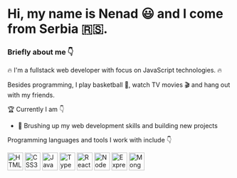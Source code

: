 # Hi, my name is Nenad :smiley: and I come from Serbia 🇷🇸.

### Briefly about me :point_down:

:fire: I'm a fullstack web developer with focus on JavaScript technologies. :fire:

Besides programming, I play basketball :basketball:, watch TV movies :clapper: and hang out with my friends.

🏆 Currently I am :point_down:
- 💪 Brushing up my web development skills and building new projects 

Programming languages and tools I work with include :point_down:

<p align="left">
  <img src="https://upload.wikimedia.org/wikipedia/commons/6/61/HTML5_logo_and_wordmark.svg" alt="HTML5 Logo" width="35" height="40">
  <img src="https://upload.wikimedia.org/wikipedia/commons/d/d5/CSS3_logo_and_wordmark.svg" alt="CSS3 Logo" width="35" height="40">
  <img src="https://upload.wikimedia.org/wikipedia/commons/6/6a/JavaScript-logo.png" alt="JavaScript Logo" width="35" height="40">
  <img src="https://upload.wikimedia.org/wikipedia/commons/f/f5/Typescript.svg" alt="TypeScript Logo" width="35" height="40">
  <img src="https://upload.wikimedia.org/wikipedia/commons/3/30/React_Logo_SVG.svg" alt="React.js Logo" width="35" height="40">
  <img src="https://upload.wikimedia.org/wikipedia/commons/d/d9/Node.js_logo.svg" alt="NodeJS Logo" width="35" height="40">
  <img src="https://miro.medium.com/v2/resize:fit:640/format:webp/1*d2zLEjERsrs1Rzk_95QU9A.png" alt="Express.js Logo" width="35" height="40">
  <img src="https://upload.wikimedia.org/wikipedia/en/5/5a/MongoDB_Fores-Green.svg" alt="MongoDB Logo" width="35" height="40">
</p>
